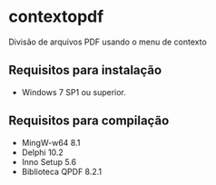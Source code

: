 # contextopdf
Divisão de arquivos PDF usando o menu de contexto

## Requisitos para instalação
* Windows 7 SP1 ou superior.

## Requisitos para compilação
* MingW-w64 8.1
* Delphi 10.2
* Inno Setup 5.6
* Biblioteca QPDF 8.2.1